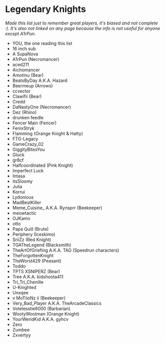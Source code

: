 # Legendary Knights

*Made this list just to remember great players, it's biased and not complete :).*
*It's also not linked on any page because the info is not useful for anyone except A1rPun.*

- YOU, the one reading this list
- 16 inch sub
- A SupaNova
- A1rPun (Necromancer)
- aced211
- Aichomancer
- Amotinu (Bear)
- BeatsByDay A.K.A. Hazard
- Beermeup (Arrows)
- ccvector
- Clawifii (Bear)
- Credd
- DaNastyOne (Necromancer)
- Dez (Rhino)
- drunken feedle
- Fencer Main (Fencer)
- FenixStryk
- Flamming (Orange Knight & Hatty)
- FTG-Legacy
- GameCrazy_02
- GiggityBitesYou
- Gluck
- gr8cf
- Halfcoordinated (Pink Knight)
- Imperfect Luck
- Intasa
- itsSloomy
- Julia
- Korrui
- Lydonious
- MadBestKiller
- Meme_Cuisine_ A.K.A. Rynsprr (Beekeeper)
- meowtactic
- OJKamo
- otto
- Papa Quill (Brute)
- Periphery (Iceskimo)
- SriiZz (Red Knight)
- TGATheLegend (Blacksmith)
- TheArtOfGriefing A.K.A. TAG (Speedrun characters)
- TheForgottenKnight
- TheWorst429 (Peasant)
- Toddo
- TPTS XSNIPERZ (Bear)
- Tree A.K.A. kidshoota411
- Tri_Tri_Chenille
- U-Knighted
- Unxqee
- v MoTiioNz ii (Beekeeper)
- Very_Bad_Player A.K.A. TheArcadeClassics
- Votelesstie6000 (Barbarian)
- WootyWootman (Orange Knight)
- YourWeridKid A.K.A. gyhcv
- Zero
- Zumbee
- Zxvertyy
